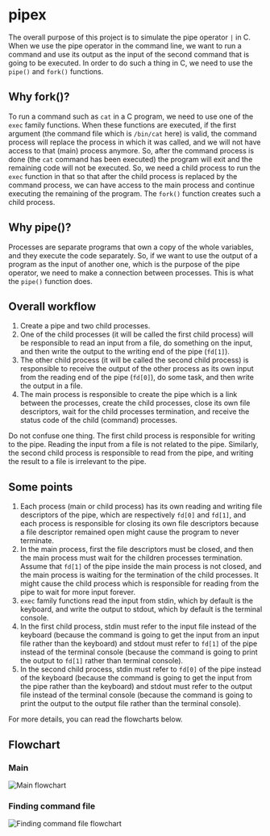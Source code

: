 # pipex
The overall purpose of this project is to simulate the pipe operator ```|``` in C. When we use the pipe operator in the command line, we want to run a command and use its output as the input of the second command that is going to be executed. In order to do such a thing in C, we need to use the ```pipe()``` and ```fork()``` functions.

## Why fork()?
To run a command such as ```cat``` in a C program, we need to use one of the ```exec``` family functions. When these functions are executed, if the first argument (the command file which is ```/bin/cat``` here) is valid, the command process will replace the process in which it was called, and we will not have access to that (main) process anymore. So, after the command process is done (the ```cat``` command has been executed) the program will exit and the remaining code will not be executed. So, we need a child process to run the ```exec``` function in that so that after the child process is replaced by the command process, we can have access to the main process and continue executing the remaining of the program. The ```fork()``` function creates such a child process.

## Why pipe()?
Processes are separate programs that own a copy of the whole variables, and they execute the code separately. So, if we want to use the output of a program as the input of another one, which is the purpose of the pipe operator, we need to make a connection between processes. This is what the ```pipe()``` function does.

## Overall workflow
1. Create a pipe and two child processes.
2. One of the child processes (it will be called the first child process) will be responsible to read an input from a file, do something on the input, and then write the output to the writing end of the pipe (```fd[1]```).
3. The other child process (it will be called the second child process) is responsible to receive the output of the other process as its own input from the reading end of the pipe (```fd[0]```), do some task, and then write the output in a file.
4. The main process is responsible to create the pipe which is a link between the processes, create the child processes, close its own file descriptors, wait for the child processes termination, and receive the status code of the child (command) processes.

Do not confuse one thing. The first child process is responsible for writing to the pipe. Reading the input from a file is not related to the pipe. Similarly, the second child process is responsible to read from the pipe, and writing the result to a file is irrelevant to the pipe.

## Some points
1. Each process (main or child process) has its own reading and writing file descriptors of the pipe, which are respectively ```fd[0]``` and ```fd[1]```, and each process is responsible for closing its own file descriptors because a file descriptor remained open might cause the program to never terminate.
2. In the main process, first the file descriptors must be closed, and then the main process must wait for the children processes termination. Assume that ```fd[1]``` of the pipe inside the main process is not closed, and the main process is waiting for the termination of the child processes. It might cause the child process which is responsible for reading from the pipe to wait for more input forever.
3. ```exec``` family functions read the input from stdin, which by default is the keyboard, and write the output to stdout, which by default is the terminal console.
4. In the first child process, stdin must refer to the input file instead of the keyboard (because the command is going to get the input from an input file rather than the keyboard) and stdout must refer to ```fd[1]``` of the pipe instead of the terminal console (because the command is going to print the output to ```fd[1]``` rather than terminal console).
5. In the second child process, stdin must refer to ```fd[0]``` of the pipe instead of the keyboard (because the command is going to get the input from the pipe rather than the keyboard) and stdout must refer to the output file instead of the terminal console (because the command is going to print the output to the output file rather than the terminal console).

For more details, you can read the flowcharts below.

## Flowchart

### Main
<img src="https://github.com/farshadahmadian/pipex/assets/117720346/191b6bd8-3f16-4f4e-a2c8-d08a3c5fc3a5" alt="Main flowchart"/>

### Finding command file
<img src="https://github.com/farshadahmadian/pipex/assets/117720346/81323259-a0a0-4dbb-a941-ff0c5dc1f3d4" alt="Finding command file flowchart"/>
